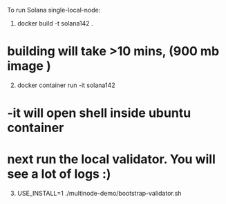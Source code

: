 To run Solana single-local-node:
1.  docker build -t solana142 .
# building will take >10 mins, (900 mb image )

2. docker container run -it solana142
# -it will open shell inside ubuntu container

# next run the local validator. You will see a lot of logs :) 
3. USE_INSTALL=1 ./multinode-demo/bootstrap-validator.sh

